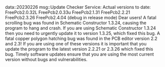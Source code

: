 data::20230226
msg::Update Checker Service:
Actual versions to date:
FreePcb2.0.32L
FreePcb2.0.33u
FreePcb2.1.31
FreePcb2.2.21
FreePcb2.3.26
FreePcb2.4.04 (debug in release mode)
Dear users! A fatal scrolling bug was found in Schematic Constructor 1.3.24, causing the program to hang and crash. If you are using Schematic Constructor 1.3.24 then you need to urgently update it to version 1.3.25, which fixed this bug.
A fatal copper polygon hatching bug was found in the PCB editor version 2.2 and 2.3! If you are using one of these versions it is important that you update the program to the latest version 2.2.21 or 2.3.26 which fixed this bug.
Timely software updates ensure that you are using the most current version without bugs and vulnerabilities.

